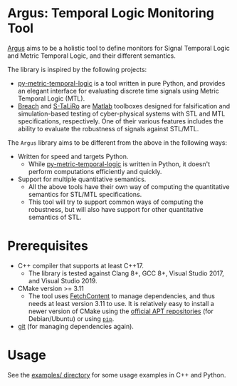 Argus: Temporal Logic Monitoring Tool
=====================================

[Argus] aims to be a holistic tool to define monitors for Signal Temporal Logic and
Metric Temporal Logic, and their different semantics.

[Argus]: https://www.britannica.com/topic/Argus-Greek-mythology

The library is inspired by the following projects:

- [py-metric-temporal-logic] is a tool written in pure Python, and provides an elegant
  interface for evaluating discrete time signals using Metric Temporal Logic (MTL).
- [Breach] and [S-TaLiRo] are [Matlab] toolboxes designed for falsification and
  simulation-based testing of cyber-physical systems with STL and MTL specifications,
  respectively. One of their various features includes the ability to evaluate the
  robustness of signals against STL/MTL.

The `Argus` library aims to be different from the above in the following
ways:

- Written for speed and targets Python.
    - While [py-metric-temporal-logic] is written in Python, it doesn't perform
      computations efficiently and quickly.
- Support for multiple quantitative semantics.
    - All the above tools have their own way of computing the quantitative semantics for
      STL/MTL specifications.
    - This tool will try to support common ways of computing the robustness, but will
      also have support for other quantitative semantics of STL. 


[CMake]: https://cmake.org/
[pybind11]: https://pybind11.readthedocs.io/en/stable/
[py-metric-temporal-logic]: https://github.com/mvcisback/py-metric-temporal-logic/
[Matlab]: https://www.mathworks.com/products/matlab.html
[Breach]: https://github.com/decyphir/breach
[S-TaLiRo]: https://sites.google.com/a/asu.edu/s-taliro/s-taliro


# Prerequisites

- C++ compiler that supports at least C++17.
    - The library is tested against Clang 8+, GCC 8+, Visual Studio 2017, and Visual
      Studio 2019.
- CMake version >= 3.11
    - The tool uses [FetchContent] to manage dependencies, and thus needs at least version
      3.11 to use. It is relatively easy to install a newer version of CMake using the
      [official APT repositories](https://apt.kitware.com/) (for Debian/Ubuntu) or using
      [`pip`](https://pypi.org/project/cmake/).
- [git](https://git-scm.com/) (for managing dependencies again).

[FetchContent]: https://cmake.org/cmake/help/latest/module/FetchContent.html

# Usage

See the [examples/ directory](examples/) for some usage examples in C++ and Python.


